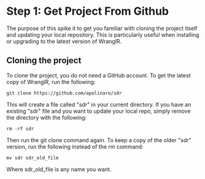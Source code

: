 # Step 1: Get Project From Github
The purpose of this spike it to get you familiar with cloning the project itself and updating your local repository. This is particularly useful when installing or upgrading to the latest version of WranglR.

## Cloning the project
To clone the project, you do not need a GitHub account. To get the latest copy of WranglR, run the following:

	git clone https://github.com/apolinaro/sdr

This will create a file called "sdr" in your current directory. If you have an existing "sdr" file and you want to update your local repo, simply remove the directory with the following:

	rm -rf sdr

Then run the git clone command again. To keep a copy of the older "sdr" version, run the following instead of the rm command:

	mv sdr sdr_old_file

Where sdr_old_file is any name you want.

